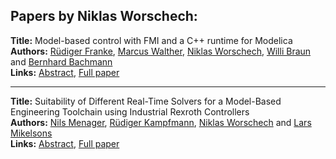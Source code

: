 <h2>Papers by Niklas Worschech:</h2>
<p>
<b>Title:</b> Model-based control with FMI and a C++ runtime for Modelica<br />
<b>Authors:</b> <a href="../authors/author_89.html">Rüdiger Franke</a>, <a href="../authors/author_327.html">Marcus Walther</a>, <a href="../authors/author_335.html">Niklas Worschech</a>, <a href="../authors/author_39.html">Willi Braun</a> and <a href="../authors/author_13.html">Bernhard Bachmann</a><br />
<b>Links:</b> <a href="../abstracts/abstract_36.pdf">Abstract</a>, <a href="../submissions/ecp15118339_FrankeWaltherWorschechBraunBachmann.pdf">Full paper</a>
</p>
<hr />
<p>
<b>Title:</b> Suitability of Different Real-Time Solvers for a Model-Based Engineering Toolchain using Industrial Rexroth Controllers<br />
<b>Authors:</b> <a href="../authors/author_193.html">Nils Menager</a>, <a href="../authors/author_153.html">Rüdiger Kampfmann</a>, <a href="../authors/author_335.html">Niklas Worschech</a> and <a href="../authors/author_198.html">Lars Mikelsons</a><br />
<b>Links:</b> <a href="../abstracts/abstract_96.pdf">Abstract</a>, <a href="../submissions/ecp15118883_MenagerKampfmannWorschechMikelsons.pdf">Full paper</a>
</p>